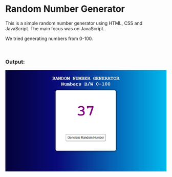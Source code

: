 # Random Number Generator

This is a simple random number generator using HTML, CSS and JavaScript.
The main focus was on JavaScript.

We tried generating numbers from 0-100.

<br>

### Output:

<img src="Output1.JPG" alt="Random Number Generated">